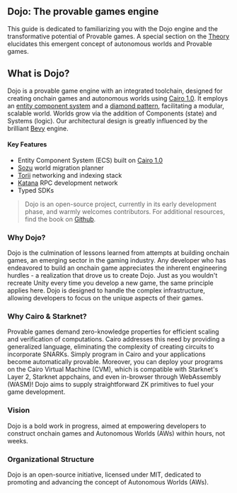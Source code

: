 ## Dojo: The provable games engine

This guide is dedicated to familiarizing you with the Dojo engine and the transformative potential of Provable games. A special section on the [Theory](./theory/autonomous-worlds.md) elucidates this emergent concept of autonomous worlds and Provable games.

## What is Dojo?
Dojo is a provable game engine with an integrated toolchain, designed for creating onchain games and autonomous worlds using [Cairo 1.0](https://github.com/starkware-libs/cairo). It employs an [entity component system](https://en.wikipedia.org/wiki/Entity_component_system) and a [diamond pattern](https://eips.ethereum.org/EIPS/eip-2535), facilitating a modular, scalable world. Worlds grow via the addition of Components (state) and Systems (logic). Our architectural design is greatly influenced by the brilliant [Bevy](https://bevyengine.org/) engine.

#### Key Features
- Entity Component System (ECS) built on [Cairo 1.0](https://github.com/starkware-libs/cairo)
- [Sozu](./framework/sozo/overview.md) world migration planner
- [Torii](./framework/torii/overview.md) networking and indexing stack
- [Katana](./framework/katana/overview.md) RPC development network
- Typed SDKs

> Dojo is an open-source project, currently in its early development phase, and warmly welcomes contributors. For additional resources, find the book on [Github](https://github.com/dojoengine/book).


### Why Dojo?

Dojo is the culmination of lessons learned from attempts at building onchain games, an emerging sector in the gaming industry. Any developer who has endeavored to build an onchain game appreciates the inherent engineering hurdles - a realization that drove us to create Dojo. Just as you wouldn't recreate Unity every time you develop a new game, the same principle applies here. Dojo is designed to handle the complex infrastructure, allowing developers to focus on the unique aspects of their games.


### Why Cairo & Starknet?

Provable games demand zero-knowledge properties for efficient scaling and verification of computations. Cairo addresses this need by providing a generalized language, eliminating the complexity of creating circuits to incorporate SNARKs. Simply program in Cairo and your applications become automatically provable. Moreover, you can deploy your programs on the Cairo Virtual Machine (CVM), which is compatible with Starknet's Layer 2, Starknet appchains, and even in-browser through WebAssembly (WASM)! Dojo aims to supply straightforward ZK primitives to fuel your game development.



### Vision
Dojo is a bold work in progress, aimed at empowering developers to construct onchain games and Autonomous Worlds (AWs) within hours, not weeks.

### Organizational Structure
Dojo is an open-source initiative, licensed under MIT, dedicated to promoting and advancing the concept of Autonomous Worlds (AWs).
